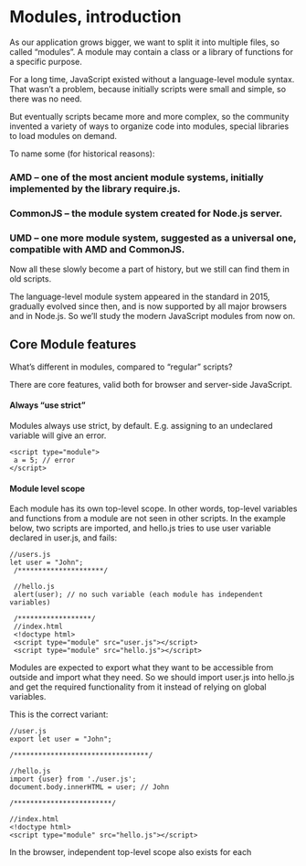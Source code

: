 # Modules, introduction
As our application grows bigger, we want to split it into multiple files, so called “modules”. A module may contain a class or a library of functions for a specific purpose.

For a long time, JavaScript existed without a language-level module syntax. That wasn’t a problem, because initially scripts were small and simple, so there was no need.

But eventually scripts became more and more complex, so the community invented a variety of ways to organize code into modules, special libraries to load modules on demand.

To name some (for historical reasons):

### AMD – one of the most ancient module systems, initially implemented by the library require.js.
### CommonJS – the module system created for Node.js server.
### UMD – one more module system, suggested as a universal one, compatible with AMD and CommonJS.
Now all these slowly become a part of history, but we still can find them in old scripts.

The language-level module system appeared in the standard in 2015, gradually evolved since then, and is now supported by all major browsers and in Node.js.
So we’ll study the modern JavaScript modules from now on.

## Core Module features

What’s different in modules, compared to “regular” scripts?

There are core features, valid both for browser and server-side JavaScript.

#### Always “use strict”  
Modules always use strict, by default. E.g. assigning to an undeclared variable will give an error.
 ```
 <script type="module">
  a = 5; // error
</script>
 ```
 
 #### Module level scope
 
 Each module has its own top-level scope. In other words, top-level variables and functions from a module are not seen in other scripts.
 In the example below, two scripts are imported, and hello.js tries to use user variable declared in user.js, and fails:
 
 ```
 //users.js
 let user = "John";
  /*********************/
  
  //hello.js
  alert(user); // no such variable (each module has independent variables)
  
  /******************/
  //index.html
  <!doctype html>
  <script type="module" src="user.js"></script> 
  <script type="module" src="hello.js"></script>
  ```
Modules are expected to export what they want to be accessible from outside and import what they need.
So we should import user.js into hello.js and get the required functionality from it instead of relying on global variables.

This is the correct variant:
```
//user.js
export let user = "John";

/*********************************/

//hello.js
import {user} from './user.js';
document.body.innerHTML = user; // John

/************************/

//index.html
<!doctype html>
<script type="module" src="hello.js"></script>
```

In the browser, independent top-level scope also exists for each <script type="module">:

```
<script type="module">
  // The variable is only visible in this module script
  let user = "John";
</script>

<script type="module">
  alert(user); // Error: user is not defined
</script>

```
If we really need to make a window-level global variable, we can explicitly assign it to window and access as
window.user. But that’s an exception requiring a good reason.

#### A module code is evaluated only the first time when imported

If the same module is imported into multiple other places, its code is executed only the first time, then exports are given to all importers.

That has important consequences. Let’s look at them using examples:

First, if executing a module code brings side-effects, like showing a message, then importing it multiple times will trigger it only once – the first time:

```
Examples are as per ESM module
// 📁 alert.js
alert("Module is evaluated!");
/**********************************/

// Import the same module from different files

// 📁 1.js
import `./alert.js`; // Module is evaluated!
/********************************************/
// 📁 2.js
import `./alert.js`; // (shows nothing)

```
In practice, top-level module code is mostly used for initialization, creation of internal data structures, and if we want something to be reusable – export it.
Now, a more advanced example.

 
An ES module’s interface is not a single value but a set of named bindings.When you import from another module, you import the binding, not the value, 
which means an exporting module may change the value of the binding at any time, and the modules that import it will see its new value.
This is different from CommonJS where module get imported as value and dont get updated if a file makes updation in imported module.
Let’s say, a module exports an object:

```
// 📁 admin.js
export let admin = {
  name: "John"
};
```
If this module is imported from multiple files, the module is only evaluated the first time, admin object is created, and then passed to all further importers.
All importers get exactly the one and only admin object:

```
// 📁 1.js
import {admin} from './admin.js';
admin.name = "Pete";

// 📁 2.js
import {admin} from './admin.js';
alert(admin.name); // Pete

// Both 1.js and 2.js imported the same object
// Changes made in 1.js are visible in 2.js
```

So, let’s reiterate – the module is executed only once. Exports are generated, and then they are shared between importers, 
so if something changes the admin object, other modules will see that.

Such behavior allows us to configure modules on first import. We can setup its properties once, and then in further imports it’s ready.

For instance, the admin.js module may provide certain functionality, but expect the credentials to come into the admin object from outside:

```
// 📁 admin.js
export let admin = { };

export function sayHi() {
  alert(`Ready to serve, ${admin.name}!`);
}

```
In init.js, the first script of our app, we set admin.name. Then everyone will see it, including calls made from inside admin.js itself:

```
// 📁 init.js
import {admin} from './admin.js';
admin.name = "Pete";

```
Another module can also see admin.name:

```
// 📁 other.js
import {admin, sayHi} from './admin.js';

alert(admin.name); // Pete

sayHi(); // Ready to serve, Pete!
```
#### import.meta
The object import.meta contains the information about the current module.
Its content depends on the environment. In the browser, it contains the url of the script, or a current webpage url if inside HTML:
```
<script type="module">
  alert(import.meta.url); // script url (url of the html page for an inline script)
</script>
```

#### In a module, “this” is undefined

That’s kind of a minor feature, but for completeness we should mention it.

In a module, top-level this is undefined.

```
<script>
  alert(this); // window
</script>

<script type="module">
  alert(this); // undefined
</script>

```

Compare it to non-module scripts, where this is a global object:
